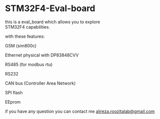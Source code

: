 # STM32F4-Eval-board
 

this is a eval_board which allows you to explore  
STM32F4 capabilities. 

with these features:

GSM  (sim800c)

Ethernet physical with DP83848CVV

RS485 (for modbus rtu)

RS232

CAN bus (Controller Area Network)

SPI flash

EEprom


if you have any question you can contact me
alireza.roozitalab@gmail.com
